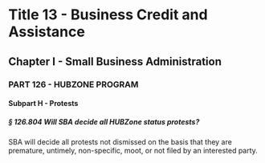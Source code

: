 
# Title 13 - Business Credit and Assistance
## Chapter I - Small Business Administration
### PART 126 - HUBZONE PROGRAM
#### Subpart H - Protests
##### § 126.804 Will SBA decide all HUBZone status protests?

SBA will decide all protests not dismissed on the basis that they are premature, untimely, non-specific, moot, or not filed by an interested party.
